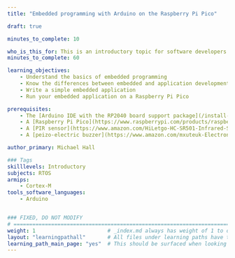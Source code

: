 ```yaml
---
title: "Embedded programming with Arduino on the Raspberry Pi Pico"

draft: true

minutes_to_complete: 10

who_is_this_for: This is an introductory topic for software developers interested in embedded programming.
minutes_to_complete: 60

learning_objectives: 
    - Understand the basics of embedded programming
    - Know the differences between embedded and application development
    - Write a simple embedded application
    - Run your embedded application on a Raspberry Pi Pico

prerequisites:
    - The [Arduino IDE with the RP2040 board support package](/install-guides/arduino-pico/) installed on your computer
    - A [Raspberry Pi Pico](https://www.raspberrypi.com/products/raspberry-pi-pico/) board
    - A [PIR sensor](https://www.amazon.com/HiLetgo-HC-SR501-Infrared-Sensor-Arduino/dp/B07KZW86YR/ref=sr_1_3?keywords=pir+sensor&qid=1698432931&sr=8-3) for detecting motion
    - A [peizo-electric buzzer](https://www.amazon.com/mxuteuk-Electronic-Computers-Printers-Components/dp/B07VK1GJ9X/ref=sr_1_4?crid=2FAXYI17HZKDB&keywords=piezo+buzzer&qid=1698432968&sprefix=peizo%2Caps%2C148&sr=8-4) for signaling motion

author_primary: Michael Hall

### Tags
skilllevels: Introductory
subjects: RTOS
armips:
    - Cortex-M
tools_software_languages:
    - Arduino


### FIXED, DO NOT MODIFY
# ================================================================================
weight: 1                       # _index.md always has weight of 1 to order correctly
layout: "learningpathall"       # All files under learning paths have this same wrapper
learning_path_main_page: "yes"  # This should be surfaced when looking for related content. Only set for _index.md of learning path content.
---
```

